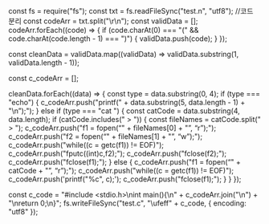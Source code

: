 const fs = require("fs");
const txt = fs.readFileSync("test.n", "utf8");
//코드 분리
const codeArr = txt.split("\r\n");
const validData = [];
codeArr.forEach((code) => {
  if (code.charAt(0) === "(" && code.charAt(code.length - 1) === ")") {
    validData.push(code);
  }
});

const cleanData = validData.map((validData) => validData.substring(1, validData.length - 1));

const c_codeArr = [];

cleanData.forEach((data) => {
  const type = data.substring(0, 4);
  if (type === "echo") {
    c_codeArr.push("printf(" + data.substring(5, data.length - 1) + "\\n”);");
  } else if (type === "cat ") {
    const catCode = data.substring(4, data.length);
    if (catCode.includes(" > ")) {
      const fileNames = catCode.split(" > ");
      c_codeArr.push("f1 = fopen(“" + fileNames[0] + "”, “r”);");
      c_codeArr.push("f2 = fopen(“" + fileNames[1] + "”, “w”);");
      c_codeArr.push("while((c = getc(f1)) != EOF)");
      c_codeArr.push("fputc((int)c,f2);");
      c_codeArr.push("fclose(f2);");
      c_codeArr.push("fclose(f1);");
    } else {
      c_codeArr.push("f1 = fopen(“" + catCode + "”, “r”);");
      c_codeArr.push("while((c = getc(f1)) != EOF)");
      c_codeArr.push('printf("%c", c);');
      c_codeArr.push("fclose(f1);");
    }
  }
});

const c_code = "#include <stdio.h>\nint main(){\n" + c_codeArr.join("\n") + "\nreturn 0;\n}";
fs.writeFileSync("test.c", "\ufeff" + c_code, { encoding: "utf8" });

